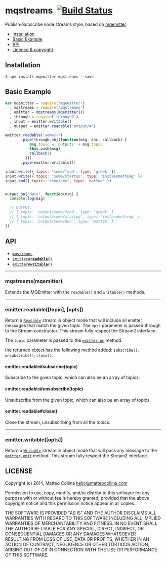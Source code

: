 mqstreams&nbsp;&nbsp;[![Build Status](https://travis-ci.org/mcollina/mqstreams.png)](https://travis-ci.org/mcollina/mqstreams)
=================================================================

Publish-Subscribe node streams style, based on
[mqemitter](http://github.com/mcollina/mqemitter).

  * <a href="#install">Installation</a>
  * <a href="#basic">Basic Example</a>
  * <a href="#api">API</a>
  * <a href="#licence">Licence &amp; copyright</a>

<a name="install"></a>
## Installation

```
$ npm install mqemitter mqstreams --save
```

<a name="basic"></a>
## Basic Example

```js
var mqemitter = require('mqemitter')
  , mqstreams = require('mqstreams')
  , emitter = mqstreams(mqemitter())
  , through = require('through2')
  , input = emitter.writable()
  , output = emitter.readable('output/#')

emitter.readable('some/+')
       .pipe(through.obj(function(msg, enc, callback) {
           msg.topic = 'output/' + msg.topic
           this.push(msg)
           callback()
         }))
       .pipe(emitter.writable())

input.write({ topic: 'some/food', type: 'greek' })
input.write({ topic: 'some/startup', type: 'instasomething' })
input.end({ topic: 'some/dev', type: 'matteo' })


output.on('data', function(msg) {
  console.log(msg)

  // OUTPUT:
  // { topic: 'output/some/food', type: 'greek' }
  // { topic: 'output/some/startup', type: 'instasomething' }
  // { topic: 'output/some/dev', type: 'matteo' }
})
```

## API

  * <a href="#mqstreams"><code>mqstreams</code></a>
  * <a href="#readable"><code>emitter#<b>readable()</b></code></a>
  * <a href="#writable"><code>emitter#<b>writable()</b></code></a>

-------------------------------------------------------
<a name="mqstreams"></a>
### mqstreams(mqemitter)

Extends the MQEmitter with the `readable()` and `writable()` methods.

-------------------------------------------------------
<a name="readable"></a>
### emitter.readable([topic], [opts])

Return
a [`Readable`](http://nodejs.org/api/stream.html#stream_class_stream_readable)
stream in object mode that will include all emitter messages that match
the given topic. The `opts` parameter is passed through to the Stream
constructor. This stream fully respect the Stream2 interface.

The `topic` parameter is passed to the
[`emitter.on`](https://github.com/mcollina/mqemitter#on) method.

the returned object has the following method added:
`subscribe()`, `unsubscribe()`, `close()`.

<a name="readable-subscribe"></a>
#### emitter.readable#subscribe(topic)

Subscribe to the given topic, which can also be an array of topics.

<a name="readable-unsubscribe"></a>
#### emitter.readable#unsubscribe(topic)

Unsubscribe from the given topic, which can also be an array of topics.

<a name="readable-close"></a>
#### emitter.readable#close()

Close the stream, unsubscribing from all the topics.

-------------------------------------------------------
<a name="writable"></a>
### emitter.writable([opts])

Return
a [`Writable`](http://nodejs.org/api/stream.html#stream_class_stream_writable)
stream in object mode that will pass any message to the
[`emitter.emit`](https://github.com/mcollina/mqemitter#emit) method.
This stream fully respect the Stream2 interface.

## LICENSE

Copyright (c) 2014, Matteo Collina <hello@matteocollina.com>

Permission to use, copy, modify, and/or distribute this software for any
purpose with or without fee is hereby granted, provided that the above
copyright notice and this permission notice appear in all copies.

THE SOFTWARE IS PROVIDED "AS IS" AND THE AUTHOR DISCLAIMS ALL WARRANTIES
WITH REGARD TO THIS SOFTWARE INCLUDING ALL IMPLIED WARRANTIES OF
MERCHANTABILITY AND FITNESS. IN NO EVENT SHALL THE AUTHOR BE LIABLE FOR
ANY SPECIAL, DIRECT, INDIRECT, OR CONSEQUENTIAL DAMAGES OR ANY DAMAGES
WHATSOEVER RESULTING FROM LOSS OF USE, DATA OR PROFITS, WHETHER IN AN
ACTION OF CONTRACT, NEGLIGENCE OR OTHER TORTIOUS ACTION, ARISING OUT OF OR
IN CONNECTION WITH THE USE OR PERFORMANCE OF THIS SOFTWARE.
